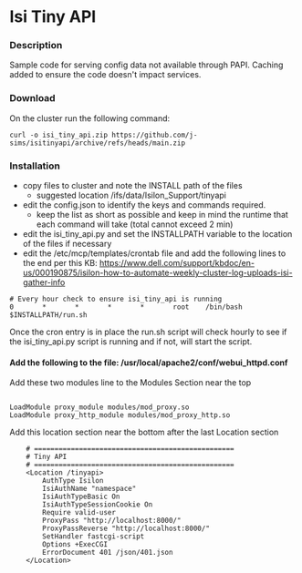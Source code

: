 # Isi Tiny API

### Description
Sample code for serving config data not available through PAPI. Caching added to ensure the code doesn't impact services.

### Download
On the cluster run the following command:

```curl -o isi_tiny_api.zip https://github.com/j-sims/isitinyapi/archive/refs/heads/main.zip```

### Installation
- copy files to cluster and note the INSTALL path of the files
  - suggested location /ifs/data/Isilon_Support/tinyapi
- edit the config.json to identify the keys and commands required.
  - keep the list as short as possible and keep in mind the runtime that each command will take (total cannot exceed 2 min)
- edit the isi_tiny_api.py and set the INSTALLPATH variable to the location of the files if necessary
- edit the /etc/mcp/templates/crontab file and add the following lines to the end per this KB: https://www.dell.com/support/kbdoc/en-us/000190875/isilon-how-to-automate-weekly-cluster-log-uploads-isi-gather-info

```
# Every hour check to ensure isi_tiny_api is running
0       *       *       *       *       root    /bin/bash $INSTALLPATH/run.sh
```

Once the cron entry is in place the run.sh script will check hourly to see if the isi_tiny_api.py script is running and if not, will start the script.


#### Add the following to the file: /usr/local/apache2/conf/webui_httpd.conf


Add these two modules line to the Modules Section near the top
```

LoadModule proxy_module modules/mod_proxy.so
LoadModule proxy_http_module modules/mod_proxy_http.so
```

Add this location section near the bottom after the last Location section
```
    # =================================================
    # Tiny API
    # =================================================
    <Location /tinyapi>
        AuthType Isilon
        IsiAuthName "namespace"
        IsiAuthTypeBasic On
        IsiAuthTypeSessionCookie On
        Require valid-user
        ProxyPass "http://localhost:8000/"
        ProxyPassReverse "http://localhost:8000/"
        SetHandler fastcgi-script
        Options +ExecCGI
        ErrorDocument 401 /json/401.json
    </Location>
```
